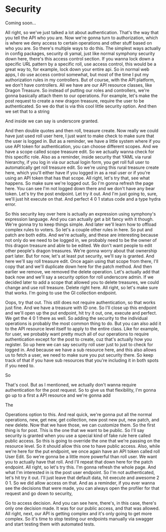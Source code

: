 # Security

Coming soon...

All right, so we've just talked a lot about authentication. That's the way that you
tell the API who you are. Now we're gonna turn to authorization, which is where we
deny access to certain operations and other stuff based on who you are. So there's
multiple ways to do this. The simplest ways actually in config packages, security di
yamal, just like normal symphony security down here, there's this access control
section. If you wanna lock down a specific URL pattern by a specific roll, use access
control, this would be a great way to, for example, lock down your entire api. So in
normal web apps, I do use access control somewhat, but most of the time I put my
authorization rules in my controllers. But of course, with the API platform, we don't
have controllers. All we have are our API resource classes, like Dragon Treasure. So
instead of putting our roles and controllers, we're gonna basically attach them to
our operations. For example, let's make the post request to create a new dragon
treasure, require the user to be authenticated. So we do that is via this cool little
security option. And then we set that to a string

And inside we can say is underscore granted.

And then double quotes and then roll, treasure create. Now really we could have just
used roll user here, I just want to make check to make sure that the user is logged
in. But as a reminder, we have a little system where if you use API token for
authentication, you can choose different scopes. And we have a scope called scope
treasure edit. So we actually wanna check for this specific role. Also as a reminder,
inside security that YAML via rural hierarchy, if you log in via our actual login
form, you get roll full user to automatically get roll treasure edit. So we're using
this rural treasure create here, which you'll either have if you logged in as a real
user or if you're using an API token that has that scope. All right, let's try that,
see what happens. So make sure we're logged out. So I'm gonna refresh the page here.
You can see I'm not logged down there and we don't have any bear token. Let's try the
post endpoint. Let try it out. And I'm just going to, sure, we'll just hit execute on
that. And perfect 4 0 1 status code and a type hydra error.

So this security key over here is actually an expression using symphony's expression
language. And you can actually get a bit fancy with it though. We're gonna try to
keep things simple. And later we'll learn how to offload complex rules to voters. So
let's a couple other rules in here. So put and patch are both edits. And we're
actually, and these are interesting because not only do we need to be logged in, we
probably need to be the owner of this dragon treasure and able to be edited. We don't
want people to edit other people's dragon treasures. We're gonna worry about that
ownership part later. But for now, let's at least put security, we'll say is granted.
And here we'll say roll treasure edit. Once again using that scope from there, I'll
copy that and we'll duplicate down here for the patch method. And then earlier we
remove, we removed the delete operation. Let's actually add that back now and we'll
say a security option for roll underscore admin. If we decided later to add a scope
that allowed you to delete treasures, we could change and use roll treasure. Delete
right here. All right, so let's make sure that works. I'm going to use the GI
collection endpoint.

Oops, try that out. This still does not require authentication, so that works just
fine. And we have a treasure with ID one. So I'll close up this endpoint and we'll
open up the put endpoint, hit try it out, one, execute and perfect. We get the 4 0 1
there as well. So adding the security to the individual operations is probably the
most common thing to do. But you can also add it to the API resource level itself to
apply to the entire class. Like for example, for user, we probably want pretty much
all of our operations to require authentication except for the post to create, cuz
that's actually how you register. So up here we can say security roll user just to
just to check for logged in. And because we have a sub resource here, and this also
allows us to fetch a user, we need to make sure you put security there. So keep track
of that if you have sub resources that you're including it in both spots if you need
to.

So

That's cool. But as I mentioned, we actually don't wanna require authentication for
the post request. So to give us that flexibility, I'm gonna go up to a first a API
resource and we're gonna add

The

Operations option to this. And real quick, we're gonna put all the normal operations,
new, get new, get collection, new post new put, new patch, and new delete. Now that
we have those, we can customize them. So the first thing is for post. This is the one
that we want to be public. So I'll say security is granted when you use a special
kind of fake rule here called public access. So this is going to override the one
that we're passing on the resource level. So it should allow this one to have public
access. Also, while we're here for the put endpoint, we once again have an API token
called roll User Edit. So we're gonna be a little more powerful than roll user. We
want you to actually have that roll. And I'll repeat that down here for the patch
endpoint. All right, so let's try this. I'm gonna refresh the whole page. And what
I'm interested in is the post user endpoint. So I'm not authenticated, let's hit try
it out. I'll just leave that default data, hit execute and awesome 2 0 1. So we did
allow access on that. And as a reminder, if you ever wanna see the decisions that
were made, you can always open the profiler for that request and go down to security,

Go to access decision. And you can see here, there's, in this case, there's only one
decision made. It was for our public access, and that was allowed. All right, next,
our API is getting complex and it's only going to get more complex. So it's time to
stop testing our endpoints manually via swagger and start testing them with automated
tests.

